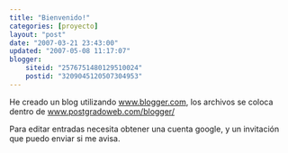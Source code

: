 ```yaml
---
title: "Bienvenido!"
categories: [proyecto]
layout: "post"
date: "2007-03-21 23:43:00"
updated: "2007-05-08 11:17:07"
blogger:
    siteid: "2576751480129510024"
    postid: "3209045120507304953"
---
```


He creado un blog utilizando www.blogger.com, los archivos se coloca dentro de www.postgradoweb.com/blogger/  

Para editar entradas necesita obtener una cuenta google, y un invitación que puedo enviar si me avisa.
